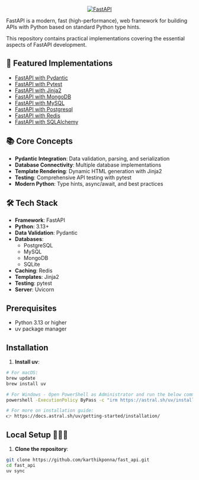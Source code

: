 <p align="center">
  <a href="https://fastapi.tiangolo.com"><img src="https://fastapi.tiangolo.com/img/logo-margin/logo-teal.png" alt="FastAPI"></a>
</p>

FastAPI is a modern, fast (high-performance), web framework for building APIs with Python based on standard Python type hints.

This repository contains practical implementations covering the essential aspects of FastAPI development.

## **📂 Featured Implementations**

*   [FastAPI with Pydantic](basics_of_pydantic)
*   [FastAPI with Pytest](fastapi_pytest)
*   [FastAPI with Jinja2](jinja2)
*   [FastAPI with MongoDB](mongo_db)
*   [FastAPI with MySQL](mysql)
*   [FastAPI with Postgresql](postgresql)
*   [FastAPI with Redis](redis)
*   [FastAPI with SQLAlchemy](sqlalchemy)

## 📚 **Core Concepts**

- **Pydantic Integration**: Data validation, parsing, and serialization
- **Database Connectivity**: Multiple database implementations
- **Template Rendering**: Dynamic HTML generation with Jinja2
- **Testing**: Comprehensive API testing with pytest
- **Modern Python**: Type hints, async/await, and best practices

## 🛠️ **Tech Stack**

- **Framework**: FastAPI
- **Python**: 3.13+
- **Data Validation**: Pydantic 
- **Databases**: 
  - PostgreSQL 
  - MySQL
  - MongoDB
  - SQLite
- **Caching**: Redis
- **Templates**: Jinja2 
- **Testing**: pytest 
- **Server**: Uvicorn 

## **Prerequisites**

- Python 3.13 or higher
- uv package manager 

## **Installation**

1. **Install uv**:
```bash
# For macOS:
brew update
brew install uv

# For Windows - Open PowerShell as Administrator and run the below command:
powershell -ExecutionPolicy ByPass -c "irm https://astral.sh/uv/install.ps1 | iex"

# For more on installation guide:
👉 https://docs.astral.sh/uv/getting-started/installation/

```

## Local Setup 👨🏼‍💻

1. **Clone the repository**:
```bash
git clone https://github.com/karthikponna/fast_api.git
cd fast_api
uv sync
```

